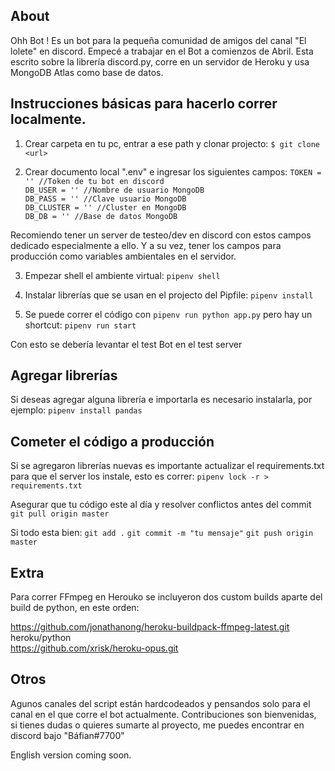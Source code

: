 ## About

Ohh Bot ! Es un bot para la pequeña comunidad de amigos del canal "El lolete" en discord. Empecé a trabajar en el Bot a comienzos de Abril.
Esta escrito sobre la librería discord.py, corre en un servidor de Heroku y usa MongoDB Atlas como base de datos.


## Instrucciones básicas para hacerlo correr localmente.

1) Crear carpeta en tu pc, entrar a ese path y clonar projecto:
`$ git clone <url> `

2) Crear documento local ".env" e ingresar los siguientes campos:
`TOKEN = '' //Token de tu bot en discord`    
`DB_USER = '' //Nombre de usuario MongoDB`  
`DB_PASS = '' //Clave usuario MongoDB`  
`DB_CLUSTER = '' //Cluster en MongoDB`    
`DB_DB = '' //Base de datos MongoDB`

Recomiendo tener un server de testeo/dev en discord con estos campos dedicado especialmente a ello. Y a su vez, tener los campos para producción como variables ambientales en el servidor.


3) Empezar shell el ambiente virtual:
`pipenv shell`

4) Instalar librerías que se usan en el projecto del Pipfile:
`pipenv install`

5) Se puede correr el código con `pipenv run python app.py` pero hay un shortcut:
`pipenv run start`


Con esto se debería levantar el test Bot en el test server

## Agregar librerías

Si deseas agregar alguna librería e importarla es necesario instalarla, por ejemplo:
`pipenv install pandas`


## Cometer el código a producción

Si se agregaron librerías nuevas es importante actualizar el requirements.txt para que el server los instale, esto es correr:
`pipenv lock -r > requirements.txt`

Asegurar que tu código este al día y resolver conflictos antes del commit
`git pull origin master`

Si todo esta bien:
`git add .`
`git commit -m "tu mensaje"`
`git push origin master`



## Extra

Para correr FFmpeg en Herouko se incluyeron dos custom builds aparte del build de python, en este orden:

https://github.com/jonathanong/heroku-buildpack-ffmpeg-latest.git  
heroku/python  
https://github.com/xrisk/heroku-opus.git

## Otros

Agunos canales del script están hardcodeados y pensandos solo para el canal en el que corre el bot actualmente.
Contribuciones son bienvenidas, si tienes dudas o quieres sumarte al proyecto, me puedes encontrar en discord bajo "Báfian#7700"

English version coming soon.